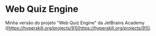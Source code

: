 # Web Quiz Engine

Minha versão do projeto "Web Quiz Engine" da JetBrains Academy ([https://hyperskill.org/projects/91](https://hyperskill.org/projects/91)).
